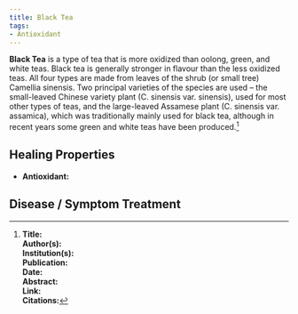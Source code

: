 ```yaml
---
title: Black Tea
tags:
- Antioxidant
---
```

**Black Tea** is a type of tea that is more oxidized than oolong, green, and white teas. Black tea is generally stronger in flavour than the less oxidized teas. All four types are made from leaves of the shrub (or small tree) Camellia sinensis. Two principal varieties of the species are used – the small-leaved Chinese variety plant (C. sinensis var. sinensis), used for most other types of teas, and the large-leaved Assamese plant (C. sinensis var. assamica), which was traditionally mainly used for black tea, although in recent years some green and white teas have been produced.[^1]

## Healing Properties

- **Antioxidant:**

## Disease / Symptom Treatment

[^1]: **Title:** <br>**Author(s):**  <br>**Institution(s):** <br>**Publication:** <i> </i><br>**Date:** <br>**Abstract:** <i> </i><br>**Link:** []()<br>**Citations:**   